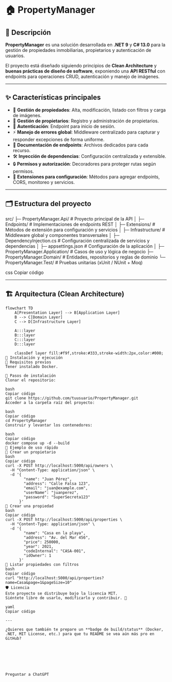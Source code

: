 # 🏠 PropertyManager

## 📖 Descripción
**PropertyManager** es una solución desarrollada en **.NET 9** y **C# 13.0** para la gestión de propiedades inmobiliarias, propietarios y autenticación de usuarios.  

El proyecto está diseñado siguiendo principios de **Clean Architecture** y **buenas prácticas de diseño de software**, exponiendo una **API RESTful** con endpoints para operaciones CRUD, autenticación y manejo de imágenes.

---

## ✨ Características principales
- 📌 **Gestión de propiedades**: Alta, modificación, listado con filtros y carga de imágenes.  
- 👤 **Gestión de propietarios**: Registro y administración de propietarios.  
- 🔐 **Autenticación**: Endpoint para inicio de sesión.  
- ⚡ **Manejo de errores global**: Middleware centralizado para capturar y responder excepciones de forma uniforme.  
- 📑 **Documentación de endpoints**: Archivos dedicados para cada recurso.  
- 🛠️ **Inyección de dependencias**: Configuración centralizada y extensible.  
- 🔒 **Permisos y autorización**: Decoradores para proteger rutas según permisos.  
- 🧩 **Extensiones para configuración**: Métodos para agregar endpoints, CORS, monitoreo y servicios.  

---

## 🗂️ Estructura del proyecto
src/
├─ PropertyManager.Api/ # Proyecto principal de la API
│ ├─ Endpoints/ # Implementaciones de endpoints REST
│ ├─ Extensions/ # Métodos de extensión para configuración y servicios
│ ├─ Infrastructure/ # Middleware global y componentes transversales
│ ├─ DependencyInjection.cs # Configuración centralizada de servicios y dependencias
│ ├─ appsettings.json # Configuración de la aplicación
│
├─ PropertyManager.Application/ # Casos de uso y lógica de negocio
├─ PropertyManager.Domain/ # Entidades, repositorios y reglas de dominio
└─ PropertyManager.Test/ # Pruebas unitarias (xUnit / NUnit + Moq)

css
Copiar código

---

## 🏗️ Arquitectura (Clean Architecture)

```mermaid
flowchart TD
    A[Presentation Layer] --> B[Application Layer]
    B --> C[Domain Layer]
    C --> D[Infrastructure Layer]

    A:::layer
    B:::layer
    C:::layer
    D:::layer

    classDef layer fill:#f9f,stroke:#333,stroke-width:2px,color:#000;
🚀 Instalación y ejecución
🔹 Requisitos previos
Tener instalado Docker.

🔹 Pasos de instalación
Clonar el repositorio:

bash
Copiar código
git clone https://github.com/tuusuario/PropertyManager.git
Acceder a la carpeta raíz del proyecto:

bash
Copiar código
cd PropertyManager
Construir y levantar los contenedores:

bash
Copiar código
docker compose up -d --build
🧪 Ejemplo de uso rápido
🔹 Crear un propietario
bash
Copiar código
curl -X POST http://localhost:5000/api/owners \
  -H "Content-Type: application/json" \
  -d '{
        "name": "Juan Pérez",
        "address": "Calle Falsa 123",
        "email": "juan@example.com",
        "userName": "juanperez",
        "password": "SuperSecreta123"
      }'
🔹 Crear una propiedad
bash
Copiar código
curl -X POST http://localhost:5000/api/properties \
  -H "Content-Type: application/json" \
  -d '{
        "name": "Casa en la playa",
        "address": "Av. del Mar 456",
        "price": 250000,
        "year": 2021,
        "codeInternal": "CASA-001",
        "idOwner": 1
      }'
🔹 Listar propiedades con filtros
bash
Copiar código
curl "http://localhost:5000/api/properties?name=Casa&page=1&pageSize=10"
🛡️ Licencia
Este proyecto se distribuye bajo la licencia MIT.
Siéntete libre de usarlo, modificarlo y contribuir. 🙌

yaml
Copiar código

---

¿Quieres que también te prepare un **badge de build/status** (Docker, .NET, MIT License, etc.) para que tu README se vea aún más pro en GitHub?







Preguntar a ChatGPT
